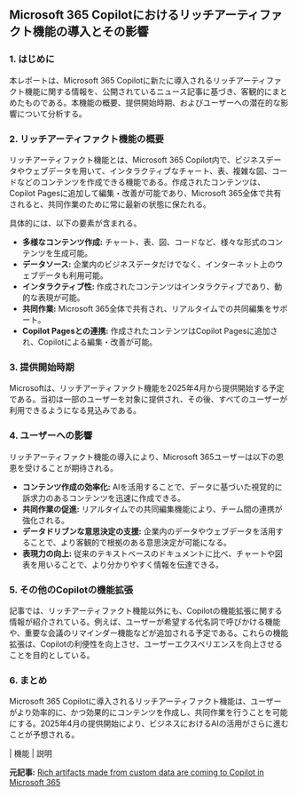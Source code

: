 ## Microsoft 365 Copilotにおけるリッチアーティファクト機能の導入とその影響

### 1. はじめに

本レポートは、Microsoft 365 Copilotに新たに導入されるリッチアーティファクト機能に関する情報を、公開されているニュース記事に基づき、客観的にまとめたものである。本機能の概要、提供開始時期、およびユーザーへの潜在的な影響について分析する。

### 2. リッチアーティファクト機能の概要

リッチアーティファクト機能とは、Microsoft 365 Copilot内で、ビジネスデータやウェブデータを用いて、インタラクティブなチャート、表、複雑な図、コードなどのコンテンツを作成できる機能である。作成されたコンテンツは、Copilot Pagesに追加して編集・改善が可能であり、Microsoft 365全体で共有されると、共同作業のために常に最新の状態に保たれる。

具体的には、以下の要素が含まれる。

* **多様なコンテンツ作成:** チャート、表、図、コードなど、様々な形式のコンテンツを生成可能。
* **データソース:** 企業内のビジネスデータだけでなく、インターネット上のウェブデータも利用可能。
* **インタラクティブ性:** 作成されたコンテンツはインタラクティブであり、動的な表現が可能。
* **共同作業:** Microsoft 365全体で共有され、リアルタイムでの共同編集をサポート。
* **Copilot Pagesとの連携:** 作成されたコンテンツはCopilot Pagesに追加され、Copilotによる編集・改善が可能。

### 3. 提供開始時期

Microsoftは、リッチアーティファクト機能を2025年4月から提供開始する予定である。当初は一部のユーザーを対象に提供され、その後、すべてのユーザーが利用できるようになる見込みである。

### 4. ユーザーへの影響

リッチアーティファクト機能の導入により、Microsoft 365ユーザーは以下の恩恵を受けることが期待される。

* **コンテンツ作成の効率化:** AIを活用することで、データに基づいた視覚的に訴求力のあるコンテンツを迅速に作成できる。
* **共同作業の促進:** リアルタイムでの共同編集機能により、チーム間の連携が強化される。
* **データドリブンな意思決定の支援:** 企業内のデータやウェブデータを活用することで、より客観的で根拠のある意思決定が可能になる。
* **表現力の向上:** 従来のテキストベースのドキュメントに比べ、チャートや図表を用いることで、より分かりやすく情報を伝達できる。

### 5. その他のCopilotの機能拡張

記事では、リッチアーティファクト機能以外にも、Copilotの機能拡張に関する情報が紹介されている。例えば、ユーザーが希望する代名詞で呼びかける機能や、重要な会議のリマインダー機能などが追加される予定である。これらの機能拡張は、Copilotの利便性を向上させ、ユーザーエクスペリエンスを向上させることを目的としている。

### 6. まとめ

Microsoft 365 Copilotに導入されるリッチアーティファクト機能は、ユーザーがより効率的に、かつ効果的にコンテンツを作成し、共同作業を行うことを可能にする。2025年4月の提供開始により、ビジネスにおけるAIの活用がさらに進むことが予想される。

| 機能 | 説明 

**元記事:** [Rich artifacts made from custom data are coming to Copilot in Microsoft 365](https://windowsreport.com/rich-artifacts-made-from-custom-data-are-coming-to-copilot-in-microsoft-365/)